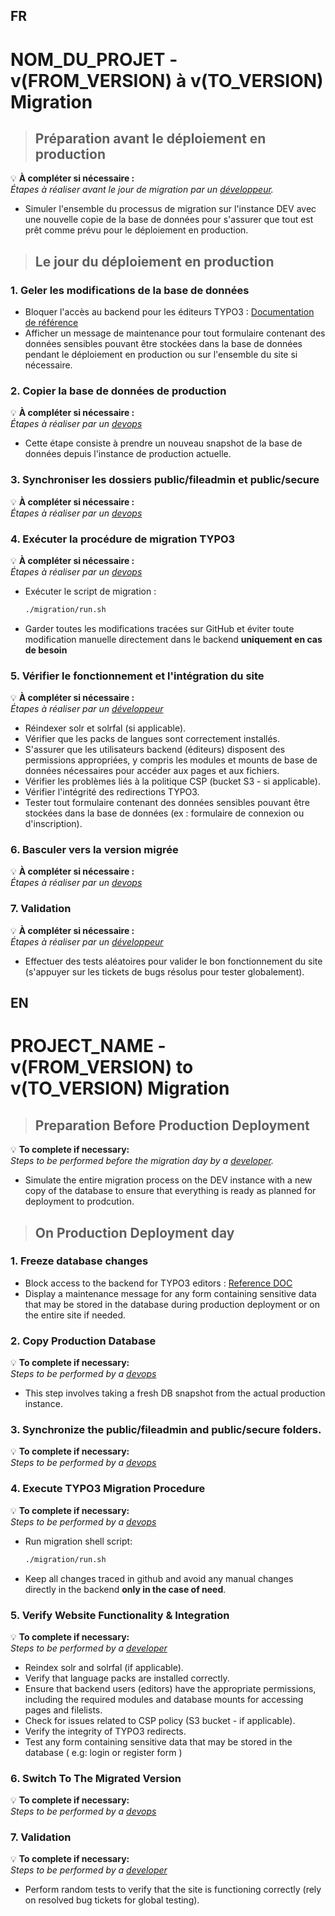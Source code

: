 FR
---

# NOM_DU_PROJET - v(FROM_VERSION) à v(TO_VERSION) Migration

> ## Préparation avant le déploiement en production

💡 **À compléter si nécessaire :**  
_Étapes à réaliser avant le jour de migration par un <u>développeur</u>._  

* Simuler l'ensemble du processus de migration sur l'instance DEV avec une nouvelle copie de la base de données pour s'assurer que tout est prêt comme prévu pour le déploiement en production.

> ## Le jour du déploiement en production

### 1. Geler les modifications de la base de données

* Bloquer l'accès au backend pour les éditeurs TYPO3 : [Documentation de référence](https://docs.typo3.org/m/typo3/reference-coreapi/main/en-us/Administration/SystemSettings/MaintenanceMode/Index.html)
* Afficher un message de maintenance pour tout formulaire contenant des données sensibles pouvant être stockées dans la base de données pendant le déploiement en production ou sur l'ensemble du site si nécessaire.

### 2. Copier la base de données de production

💡 **À compléter si nécessaire :**  
_Étapes à réaliser par un <u>devops</u>_  

* Cette étape consiste à prendre un nouveau snapshot de la base de données depuis l'instance de production actuelle.

### 3. Synchroniser les dossiers public/fileadmin et public/secure

💡 **À compléter si nécessaire :**  
_Étapes à réaliser par un <u>devops</u>_  

### 4. Exécuter la procédure de migration TYPO3

💡 **À compléter si nécessaire :**  
_Étapes à réaliser par un <u>devops</u>_  

* Exécuter le script de migration :  
  ```bash
  ./migration/run.sh
  ```
* Garder toutes les modifications tracées sur GitHub et éviter toute modification manuelle directement dans le backend **uniquement en cas de besoin**

### 5. Vérifier le fonctionnement et l'intégration du site

💡 **À compléter si nécessaire :**  
_Étapes à réaliser par un <u>développeur</u>_  

- Réindexer solr et solrfal (si applicable).
- Vérifier que les packs de langues sont correctement installés.
- S'assurer que les utilisateurs backend (éditeurs) disposent des permissions appropriées, y compris les modules et mounts de base de données nécessaires pour accéder aux pages et aux fichiers.
- Vérifier les problèmes liés à la politique CSP (bucket S3 - si applicable).
- Vérifier l'intégrité des redirections TYPO3.
- Tester tout formulaire contenant des données sensibles pouvant être stockées dans la base de données (ex : formulaire de connexion ou d'inscription).

### 6. Basculer vers la version migrée

💡 **À compléter si nécessaire :**  
_Étapes à réaliser par un <u>devops</u>_  

### 7. Validation

💡 **À compléter si nécessaire :**  
_Étapes à réaliser par un <u>développeur</u>_  

- Effectuer des tests aléatoires pour valider le bon fonctionnement du site (s'appuyer sur les tickets de bugs résolus pour tester globalement).

EN
---

# PROJECT_NAME - v(FROM_VERSION) to v(TO_VERSION) Migration

> ## Preparation Before Production Deployment

💡 **To complete if necessary:**  
_Steps to be performed before the migration day by a <u>developer</u>._  

* Simulate the entire migration process on the DEV instance with a new copy of the database to ensure that everything is ready as planned for deployment to prodcution.

> ## On Production Deployment day

### 1. Freeze database changes

* Block access to the backend for TYPO3 editors : [Reference DOC](https://docs.typo3.org/m/typo3/reference-coreapi/main/en-us/Administration/SystemSettings/MaintenanceMode/Index.html)
* Display a maintenance message for any form containing sensitive data that may be stored in the database during production deployment or on the entire site if needed.

### 2. Copy Production Database

💡 **To complete if necessary:**  
_Steps to be performed by a <u>devops</u>_  

* This step involves taking a fresh DB snapshot from the actual production instance.

### 3. Synchronize the public/fileadmin and public/secure folders.

💡 **To complete if necessary:**  
_Steps to be performed by a <u>devops</u>_  

### 4. Execute TYPO3 Migration Procedure

💡 **To complete if necessary:**  
_Steps to be performed by a <u>devops</u>_  

* Run migration shell script:  
  ```bash
  ./migration/run.sh
  ```
* Keep all changes traced in github and avoid any manual changes directly in the backend **only in the case of need**.

### 5. Verify Website Functionality & Integration

💡 **To complete if necessary:**  
_Steps to be performed by a <u>developer</u>_  

- Reindex solr and solrfal (if applicable).
- Verify that language packs are installed correctly.
- Ensure that backend users (editors) have the appropriate permissions, including the required modules and database mounts for accessing pages and filelists.
- Check for issues related to CSP policy (S3 bucket - if applicable).
- Verify the integrity of TYPO3 redirects.
- Test any form containing sensitive data that may be stored in the database ( e.g: login or register form )

### 6. Switch To The Migrated Version

💡 **To complete if necessary:**  
_Steps to be performed by a <u>devops</u>_  


### 7. Validation

💡 **To complete if necessary:**  
_Steps to be performed by a <u>developer</u>_  

- Perform random tests to verify that the site is functioning correctly (rely on resolved bug tickets for global testing).